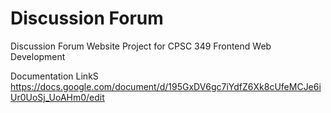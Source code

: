 # Discussion Forum
Discussion Forum Website Project for CPSC 349 Frontend Web Development

Documentation LinkS https://docs.google.com/document/d/195GxDV6gc7iYdfZ6Xk8cUfeMCJe6iUr0UoSj_UoAHm0/edit
